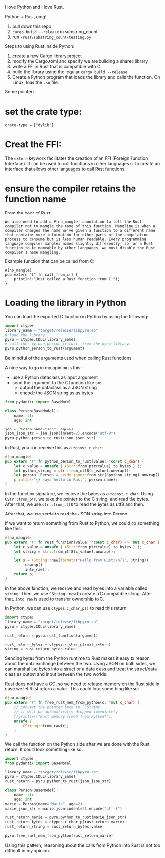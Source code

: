 I love Python and I love Rust.

Python + Rust, omg!

1. pull down this repo
2. `cargo build --release` in substring_count
3. run `/rust/substring_count/testing.py`

Steps to using Rust inside Python:

1. create a new Cargo library project
2. modify the Cargo.toml and specify we are building a shared library
3. write a FFI in Rust that is compatible with C
4. build the library using the regular `cargo build --release`
5. Create a Python program that loads the library and calls the function. On Linux, load the `.so` file.

Some pointers:

# set the crate type:

```
crate-type = ["dylib"]
```

# Creat the FFI:

The `extern` keywork facilitates the creation of an FFI (Foreign Function Interface). It can be used to call functions in other languages or to create an interface that allows other languages to call Rust functions.
# ensure the compiler retains the function name

From the book of Rust:
```
We also need to add a #[no_mangle] annotation to tell the Rust compiler not to mangle the name of this function. Mangling is when a compiler changes the name we’ve given a function to a different name that contains more information for other parts of the compilation process to consume but is less human readable. Every programming language compiler mangles names slightly differently, so for a Rust function to be nameable by other languages, we must disable the Rust compiler’s name mangling.
```

Example function that can be called from C:

```
#[no_mangle]
pub extern "C" fn call_from_c() {
    println!("Just called a Rust function from C!");
}
```

# Loading the library in Python

You can load the exported C function in Python by using the following:

```python
import ctypes
library_name = "target/release/libpyru.so"
# load the library:
pyru = ctypes.CDLL(library_name)
# call the 'python_person_to_rust' from the pyru library:
pyru.python_person_to_rust(argument)
```

Be mindful of the arguments used when calling Rust functions.

A nice way to go in my opinion is this:
- use a Python dataclass as input argument
- send the argument to the C function like so:
  - output the dataclass as a JSON string
  - encode the JSON string as as bytes 

```python
from pydantic import BaseModel

class Person(BaseModel):
    name: str
    age: int

jan = Person(name="Jan", age=6)
json_json_str = jan.json(indent=2).encode("utf-8")
pyru.python_person_to_rust(json_json_str)
```
In Rust, you can receive this as a `*const c_char`: 

```rust
#[no_mangle]
pub extern "C" fn python_person_to_rust(value: *const c_char) {
    let c_value = unsafe { CStr::from_ptr(value).to_bytes() };
    let python_string = str::from_utf8(c_value).unwrap();
    let person: Person = serde_json::from_str(&python_string).unwrap();
    println!("{} says hello in Rust", person.name);
}
```
In the function signature, we recieve the bytes as a `*const c_char`. Using `CStr::from_ptr`, we take the pointer to the C string, and read the bytes. After that, we use `str::from_utf8` to read the bytes as utf8 and then.

After that, we use serde to read the JSON string into Person.

If we want to return something from Rust to Python, we could do something like this:
```rust
#[no_mangle]
pub extern "C" fn rust_function(value: *const c_char) -> *mut c_char {
    let c_value = unsafe { CStr::from_ptr(value).to_bytes() };
    let string = str::from_utf8(c_value).unwrap();    

    let s = CString::new(format!("Hello from Rust!\n{}", string))
        .unwrap()
        .into_raw();
    return s;
}
```

In the above function, we receive and read bytes into a variable called `string`. Then, we use `CString::new` to create a C compatible string. After that, `into_raw` is used to transfer ownership to C.


In Python, we can use `ctypes.c_char_p()` to read this return:

```python
import ctypes
library_name = "target/release/libpyru.so"
pyru = ctypes.CDLL(library_name)

rust_return = pyru.rust_function(argument)

rust_return_bytes = ctypes.c_char_p(rust_return)
string = rust_return_bytes.value
```

Sending bytes from the Python runtime to Rust makes it easy to reason about the data exchange between the two. Using JSON on both sides, we can marshal the bytes into a struct or a data class and treat the struct/data class as output and input between the two worlds.


Rust does not have a GC, so we need to release memory on the Rust side in case we let Rust return a value. This could look something like so:

```rust
#[no_mangle]
pub extern "C" fn free_rust_mem_from_python(c: *mut c_char) {
    // convert the pointer back to `CString`
    // it will be automatically dropped immediately
    //println!("Rust memory freed from Python!");
    unsafe {
        CString::from_raw(c);
    }
}
```

We call the function on the Python side after we are done with the Rust return. It could look something like so:

```python
import ctypes
from pydantic import BaseModel

library_name = "target/release/libpyru.so"
pyru = ctypes.CDLL(library_name)
rust_return = pyru.python_to_rust(json_json_str)

class Person(BaseModel):
    name: str
    age: int
marie = Person(name="Marie", age=2)
marie_json_str = marie.json(indent=2).encode("utf-8")

rust_return_marie = pyru.python_to_rust(marie_json_str)
rust_return_bytes = ctypes.c_char_p(rust_return_marie)
rust_return_string = rust_return_bytes.value

pyru.free_rust_mem_from_python(rust_return_marie)
```

Using this pattern, reasoning about the calls from Python into Rust is not too difficult in my opinion.